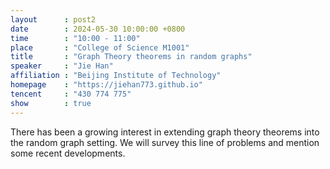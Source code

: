 ```yaml
---
layout      : post2
date        : 2024-05-30 10:00:00 +0800
time        : "10:00 - 11:00"
place       : "College of Science M1001"
title       : "Graph Theory theorems in random graphs"
speaker     : "Jie Han"
affiliation : "Beijing Institute of Technology"
homepage    : "https://jiehan773.github.io"
tencent     : "430 774 775"
show        : true
---
```


There has been a growing interest in extending graph theory theorems into the random graph setting. We will survey this line of problems and mention some recent developments.
